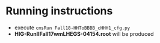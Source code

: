 # Running instructions
* execute `cmsRun Fall18-HHToBBBB_cHHH1_cfg.py`
* **HIG-RunIIFall17wmLHEGS-04154.root** will be produced

